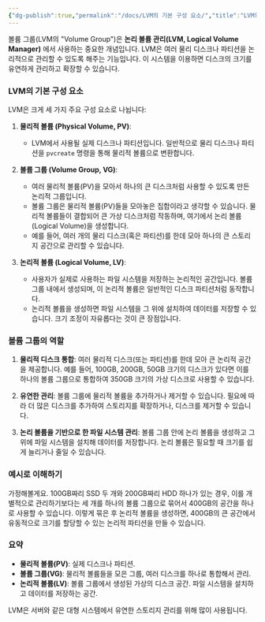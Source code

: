 ```yaml
---
{"dg-publish":true,"permalink":"/docs/LVM의 기본 구성 요소/","title":"LVM의 기본 구성 요소"}
---
```


볼륨 그룹(LVM의 "Volume Group")은 **논리 볼륨 관리(LVM, Logical Volume Manager)** 에서 사용하는 중요한 개념입니다. LVM은 여러 물리 디스크나 파티션을 논리적으로 관리할 수 있도록 해주는 기능입니다. 이 시스템을 이용하면 디스크의 크기를 유연하게 관리하고 확장할 수 있습니다.

### LVM의 기본 구성 요소

LVM은 크게 세 가지 주요 구성 요소로 나뉩니다:

1. **물리적 볼륨 (Physical Volume, PV)**:
   - LVM에서 사용될 실제 디스크나 파티션입니다. 일반적으로 물리 디스크나 파티션을 `pvcreate` 명령을 통해 물리적 볼륨으로 변환합니다.

2. **볼륨 그룹 (Volume Group, VG)**:
   - 여러 물리적 볼륨(PV)을 모아서 하나의 큰 디스크처럼 사용할 수 있도록 만든 논리적 그룹입니다. 
   - 볼륨 그룹은 물리적 볼륨(PV)들을 모아놓은 집합이라고 생각할 수 있습니다. 물리적 볼륨들이 결합되어 큰 가상 디스크처럼 작동하며, 여기에서 논리 볼륨(Logical Volume)을 생성합니다.
   - 예를 들어, 여러 개의 물리 디스크(혹은 파티션)를 한데 모아 하나의 큰 스토리지 공간으로 관리할 수 있습니다.

3. **논리적 볼륨 (Logical Volume, LV)**:
   - 사용자가 실제로 사용하는 파일 시스템을 저장하는 논리적인 공간입니다. 볼륨 그룹 내에서 생성되며, 이 논리적 볼륨은 일반적인 디스크 파티션처럼 동작합니다.
   - 논리적 볼륨을 생성하면 파일 시스템을 그 위에 설치하여 데이터를 저장할 수 있습니다. 크기 조정이 자유롭다는 것이 큰 장점입니다.

### 볼륨 그룹의 역할

1. **물리적 디스크 통합**: 여러 물리적 디스크(또는 파티션)를 한데 모아 큰 논리적 공간을 제공합니다. 예를 들어, 100GB, 200GB, 50GB 크기의 디스크가 있다면 이를 하나의 볼륨 그룹으로 통합하여 350GB 크기의 가상 디스크로 사용할 수 있습니다.

2. **유연한 관리**: 볼륨 그룹에 물리적 볼륨을 추가하거나 제거할 수 있습니다. 필요에 따라 더 많은 디스크를 추가하여 스토리지를 확장하거나, 디스크를 제거할 수 있습니다.

3. **논리 볼륨을 기반으로 한 파일 시스템 관리**: 볼륨 그룹 안에 논리 볼륨을 생성하고 그 위에 파일 시스템을 설치해 데이터를 저장합니다. 논리 볼륨은 필요할 때 크기를 쉽게 늘리거나 줄일 수 있습니다.

### 예시로 이해하기

가정해볼게요. 100GB짜리 SSD 두 개와 200GB짜리 HDD 하나가 있는 경우, 이를 개별적으로 관리하기보다는 세 개를 하나의 볼륨 그룹으로 묶어서 400GB의 공간을 하나로 사용할 수 있습니다. 이렇게 묶은 후 논리적 볼륨을 생성하면, 400GB의 큰 공간에서 유동적으로 크기를 할당할 수 있는 논리적 파티션을 만들 수 있습니다.

### 요약

- **물리적 볼륨(PV)**: 실제 디스크나 파티션.
- **볼륨 그룹(VG)**: 물리적 볼륨들을 모은 그룹, 여러 디스크를 하나로 통합해서 관리.
- **논리적 볼륨(LV)**: 볼륨 그룹에서 생성된 가상의 디스크 공간. 파일 시스템을 설치하고 데이터를 저장하는 공간.

LVM은 서버와 같은 대형 시스템에서 유연한 스토리지 관리를 위해 많이 사용됩니다.
